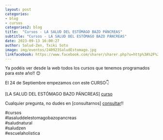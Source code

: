 ```yaml
---
layout: post
categories:
- blog
- cursos
categories2: blog
title:  "Cursos - LA SALUD DEL ESTÓMAGO BAZO PÁNCREAS⁣"
subtitle: "Cursos - LA SALUD DEL ESTÓMAGO BAZO PÁNCREAS"
date: 2023-09-13 16:00:27
author: Salud-Zen, Txiki Soto
image: img/eventos/240923SaludEstomago.jpg
linkfacebook: https://www.facebook.com/sharer/sharer.php?u=http%3A%2F%2Fwww.salud-zen.com%2Fblog%2F2023%2F09%2F13%2Fcursos-salud-estomago.html&amp;src=sdkpreparse
---
```

Ya podéis ver desde la web todos los cursos que tenemos programados para este año!! 😊

El 24 de Septiembre empezamos con este CURSO👇

[LA SALUD DEL ESTÓMAGO BAZO PÁNCREAS] [curso]  


Cualquier pregunta, no dudes en [consultarnos] [consultar]!!  


#cursos  
#lasaluddelestomagobazopancreas  
#saludnatural  
#saludzen  
#escuelaholistica  


[curso]:{{site.url}}{{site.baseurl}}/evento/2023/09/24/curso-salud-estomago.html
[consultar]:{{site.url}}{{site.baseurl}}/contact/
